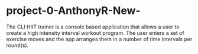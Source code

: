 # project-0-AnthonyR-New-

The CLI HIIT trainer is a console based application that allows a user to create a high intensity interval workout program.
The user enters a set of exercise moves and the app arranges them in a number of time intervals per round(s). 
